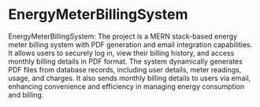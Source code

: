# EnergyMeterBillingSystem
EnergyMeterBillingSystem: The project is a MERN stack-based energy meter billing system with PDF generation and email integration capabilities. It allows users to securely log in, view their billing history, and access monthly billing details in PDF format. The system dynamically generates PDF files from database records, including user details, meter readings, usage, and charges. It also sends monthly billing details to users via email, enhancing convenience and efficiency in managing energy consumption and billing.

